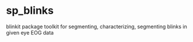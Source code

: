 # sp_blinks
blinkit package toolkit for segmenting, characterizing, segmenting blinks in given eye EOG data

